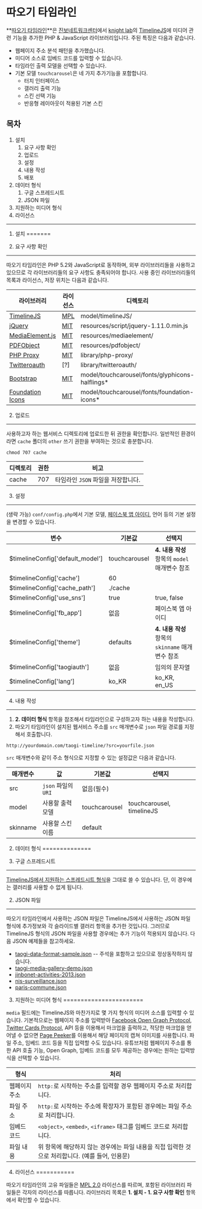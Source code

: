 따오기 타임라인
===============

**[따오기 타임라인][repository-taogi-timeline]**은 [진보네트워크센터][jinbonet]에서 [knight lab][knightlab]의 [TimelineJS][repository-timelinejs]에 미디어 관련 기능을 추가한 PHP & JavaScript 라이브러리입니다. 주된 특징은 다음과 같습니다.

* 웹페이지 주소 분석 패턴을 추가했습니다.
* 미디어 소스로 임베드 코드를 입력할 수 있습니다.
* 타임라인 출력 모델을 선택할 수 있습니다.
* 기본 모델 `touchcarousel`은 네 가지 추가기능을 포함합니다.
  * 터치 인터페이스
  * 갤러리 출력 기능
  * 스킨 선택 기능
  * 반응형 레이아웃이 적용된 기본 스킨

목차
----------------------

1.  설치
    1.  요구 사항 확인
    2.  업로드
    3.  설정
    4.  내용 작성
    5.  배포
2.  데이터 형식
    1.  구글 스프레드시트
    2.  JSON 파일
3.  지원하는 미디어 형식
4.  라이선스

--------------------------------------------------------------------------------

1. 설치
=======

1. 요구 사항 확인
-----------------

따오기 타임라인은 PHP 5.2와 JavaScript로 동작하며, 외부 라이브러리들을 사용하고 있으므로 각 라이브러리들의 요구 사항도 충족되어야 합니다. 사용 중인 라이브러리들의 목록과 라이선스, 저장 위치는 다음과 같습니다.

| 라이브러리                                        | 라이선스              | 디렉토리                                          |
|---------------------------------------------------|-----------------------|---------------------------------------------------|
| [TimelineJS][repository-timelinejs]               | [MPL][license-mpl]    | model/timelineJS/                                 |
| [jQuery][repository-jquery]                       | [MIT][license-mit]    | resources/script/jquery-1.11.0.min.js             |
| [MediaElement.js][repository-mediaelement]        | [MIT][license-mit]    | resources/mediaelement/                           |
| [PDFObject][repository-pdfobject]                 | [MIT][license-mit]    | resources/pdfobject/                              |
| [PHP Proxy][repository-php-proxy]                 | [MIT][license-mit]    | library/php-proxy/                                |
| [Twitteroauth][repository-twitteroauth]           | [?]                   | library/twitteroauth/                             |
| [Bootstrap][repository-bootstrap]                 | [MIT][license-mit]    | model/touchcarousel/fonts/glyphicons-halflings*   |
| [Foundation Icons][repository-foundation-icons]   | [MIT][license-mit]    | model/touchcarousel/fonts/foundation-icons*       |

2. 업로드
---------

사용하고자 하는 웹서비스 디렉토리에 업로드한 뒤 권한을 확인합니다. 일반적인 환경이라면 `cache` 폴더의 `other` 쓰기 권한을 부여하는 것으로 충분합니다.

~~~~
chmod 707 cache
~~~~

| 디렉토리  | 권한  | 비고                                  |
|-----------|-------|---------------------------------------|
| cache     | 707   | 타임라인 `JSON` 파일을 저장합니다.    |


3. 설정
-------

(생략 가능) `conf/config.php`에서 기본 모델, [페이스북 앱 아이디][resource-facebook-app], 언어 등의 기본 설정을 변경할 수 있습니다.

| 변수                                  | 기본값            | 선택지                                            |
|---------------------------------------|-------------------|---------------------------------------------------|
| $timelineConfig['default_model']      | touchcarousel     | **4. 내용 작성** 항목의 `model` 매개변수 참조     |
| $timelineConfig['cache']              | 60                |                                                   |
| $timelineConfig['cache_path']         | ./cache           |                                                   |
| $timelineConfig['use_sns']            | true              | true, false                                       |
| $timelineConfig['fb_app']             | 없음              | 페이스북 앱 아이디                                |
| $timelineConfig['theme']              | defaults          | **4. 내용 작성** 항목의 `skinname` 매개변수 참조  |
| $timelineConfig['taogiauth']          | 없음              | 임의의 문자열                                     |
| $timelineConfig['lang']               | ko_KR             | ko_KR, en_US                                      |

4. 내용 작성
------------

1.  **2. 데이터 형식** 항목을 참조해서 타임라인으로 구성하고자 하는 내용을 작성합니다.
2.  따오기 타임라인이 설치된 웹서비스 주소를 `src` 매개변수로 `json` 파일 경로를 지정해서 호출합니다.

~~~~
http://yourdomain.com/taogi-timeline/?src=yourfile.json
~~~~

`src` 매개변수와 같이 주소 형식으로 지정할 수 있는 설정값은 다음과 같습니다.

| 매개변수      | 값                    | 기본값            | 선택지                        |
|---------------|-----------------------|-------------------|-------------------------------|
| src           | `json` 파일의 `URI`   | 없음(필수)        |                               |
| model         | 사용할 출력 모델      | touchcarousel     | touchcarousel, timelineJS     |
| skinname      | 사용할 스킨 이름      | default           |                               |

2. 데이터 형식
==============

1. 구글 스프레드시트
--------------------

[TimelineJS에서 지원하는 스프레드시트 형식][resource-timelinejs-spreadsheet-template]을 그대로 쓸 수 있습니다. 단, 이 경우에는 갤러리를 사용할 수 없게 됩니다.

2. JSON 파일
------------

따오기 타임라인에서 사용하는 JSON 파일은 TimelineJS에서 사용하는 JSON 파일 형식에 추가정보와 각 슬라이드별 갤러리 항목을 추가한 것입니다. 그러므로 TimelineJS 형식의 JSON 파일을 사용할 경우에는 추가 기능이 적용되지 않습니다. 다음 JSON 예제들을 참고하세요.

* [taogi-data-format-sample.json](samples/taogi-data-format-sample.json) -- 주석을 포함하고 있으므로 정상동작하지 않습니다.
* [taogi-media-gallery-demo.json](samples/taogi-media-gallery-demo.json)
* [jinbonet-activities-2013.json](samples/jinbonet-activities-2013.json)
* [nis-surveillance.json](samples/nis-surveillance.json)
* [paris-commune.json](samples/paris-commune.json)

3. 지원하는 미디어 형식
=======================

`media` 필드에는 TimelineJS와 마찬가지로 몇 가지 형식의 미디어 소스를 입력할 수 있습니다. 기본적으로는 웹페이지 주소를 입력받아 [Facebook Open Graph Protocol][resource-og], [Twitter Cards Protocol][resource-twittercards], API 등을 이용해서 마크업을 출력하고, 적당한 마크업을 얻어낼 수 없으면 [Page Peeker][resource-pagepeeker]를 이용해서 해당 페이지의 캡쳐 이미지를 사용합니다. 파일 주소, 임베드 코드 등을 직접 입력할 수도 있습니다. 유튜브처럼 웹페이지 주소를 통한 API 호출 기능, Open Graph, 임베드 코드를 모두 제공하는 경우에는 원하는 입력방식을 선택할 수 있습니다.

| 형식          | 처리                                                                                              |
|---------------|---------------------------------------------------------------------------------------------------|
| 웹페이지 주소 | `http:`로 시작하는 주소를 입력할 경우 웹페이지 주소로 처리합니다.                                 |
| 파일 주소     | `http:`로 시작하는 주소에 확장자가 포함된 경우에는 파일 주소로 처리합니다.                        |
| 임베드 코드   | `<object>`, `<embed>`, `<iframe>` 태그를 임베드 코드로 처리합니다.                                |
| 파일 내용     | 위 항목에 해당하지 않는 경우에는 파일 내용을 직접 입력한 것으로 처리합니다. (예를 들어, 인용문)   |

4. 라이선스
===========

따오기 타임라인의 고유 파일들은 [MPL 2.0][license-mpl] 라이선스를 따르며, 포함된 라이브러리 파일들은 각자의 라이선스를 따릅니다. 라이브러리 목록은 **1. 설치 - 1. 요구 사항 확인** 항목에서 확인할 수 있습니다.

[jinbonet]:     https://github.com/jinbonet
[knightlab]:    https://github.com/NUKnightLab

[resource-facebook-app]:                    https://developers.facebook.com/apps
[resource-timelinejs-spreadsheet-template]: https://drive.google.com/previewtemplate?id=0AppSVxABhnltdEhzQjQ4MlpOaldjTmZLclQxQWFTOUE&mode=public&pli=1#
[resource-og]:                              https://developers.facebook.com/docs/opengraph/
[resource-twittercards]:                    https://dev.twitter.com/docs/cards
[resource-pagepeeker]:                      http://pagepeeker.com

[repository-taogi-timeline]:    https://github.com/jinbonet/taogi-timeline
[repository-timelinejs]:        https://github.com/NUKnightLab/TimelineJS
[repository-jquery]:            https://github.com/jquery/jquery
[repository-mediaelement]:      https://github.com/johndyer/mediaelement
[repository-pdfobject]:         https://github.com/pipwerks/PDFObject
[repository-php-proxy]:         https://github.com/jenssegers/php-proxy
[repository-twitteroauth]:      https://github.com/abraham/twitteroauth
[repository-bootstrap]:         https://github.com/twbs/bootstrap
[repository-foundation-icons]:  https://github.com/zurb/foundation-icons

[license-mpl]: http://mozilla.org/MPL/2.0/
[license-mit]: http://opensource.org/licenses/MIT
